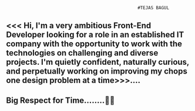                                                       #TEJAS BAGUL


## <<< Hi, I'm a very ambitious Front-End Developer looking for a role in an established IT company with the opportunity to work with the technologies on challenging and diverse projects. I'm quietly confident, naturally curious, and perpetually working on improving my chops one design problem at a time>>>....


 
## Big Respect for Time........🙂⏰
